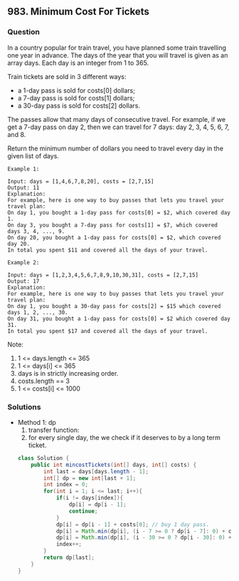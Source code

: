 ## 983. Minimum Cost For Tickets

### Question
In a country popular for train travel, you have planned some train travelling one year in advance.  The days of the year that you will travel is given as an array days.  Each day is an integer from 1 to 365.

Train tickets are sold in 3 different ways:
* a 1-day pass is sold for costs[0] dollars;
* a 7-day pass is sold for costs[1] dollars;
* a 30-day pass is sold for costs[2] dollars.

The passes allow that many days of consecutive travel.  For example, if we get a 7-day pass on day 2, then we can travel for 7 days: day 2, 3, 4, 5, 6, 7, and 8.

Return the minimum number of dollars you need to travel every day in the given list of days.

```
Example 1:

Input: days = [1,4,6,7,8,20], costs = [2,7,15]
Output: 11
Explanation: 
For example, here is one way to buy passes that lets you travel your travel plan:
On day 1, you bought a 1-day pass for costs[0] = $2, which covered day 1.
On day 3, you bought a 7-day pass for costs[1] = $7, which covered days 3, 4, ..., 9.
On day 20, you bought a 1-day pass for costs[0] = $2, which covered day 20.
In total you spent $11 and covered all the days of your travel.

Example 2:

Input: days = [1,2,3,4,5,6,7,8,9,10,30,31], costs = [2,7,15]
Output: 17
Explanation: 
For example, here is one way to buy passes that lets you travel your travel plan:
On day 1, you bought a 30-day pass for costs[2] = $15 which covered days 1, 2, ..., 30.
On day 31, you bought a 1-day pass for costs[0] = $2 which covered day 31.
In total you spent $17 and covered all the days of your travel.
```
 

Note:
1. 1 <= days.length <= 365
2. 1 <= days[i] <= 365
3. days is in strictly increasing order.
4. costs.length == 3
5. 1 <= costs[i] <= 1000

### Solutions
* Method 1: dp
	1. transfer function:
	2. for every single day, the we check if it deserves to by a long term ticket.
	```Java
	class Solution {
		public int mincostTickets(int[] days, int[] costs) {
			int last = days[days.length - 1];
			int[] dp = new int[last + 1];
			int index = 0;
			for(int i = 1; i <= last; i++){
				if(i != days[index]){
					dp[i] = dp[i - 1];
					continue;
				}
				dp[i] = dp[i - 1] + costs[0]; // buy 1 day pass.
				dp[i] = Math.min(dp[i], (i - 7 >= 0 ? dp[i - 7]: 0) + costs[1]);    // buy 7 day pass.
				dp[i] = Math.min(dp[i], (i - 30 >= 0 ? dp[i - 30]: 0) + costs[2]);  // buy 30 day pass.
				index++;
			}
			return dp[last];
		}
	}
	```
